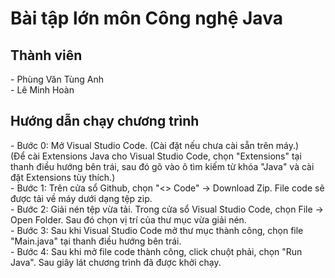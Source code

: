 # <h1> Bài tập lớn môn Công nghệ Java </h1>
<h2> Thành viên </h2>
- Phùng Văn Tùng Anh <br>
- Lê Minh Hoàn

<h2> Hướng dẫn chạy chương trình </h2>
- Bước 0: Mở Visual Studio Code. (Cài đặt nếu chưa cài sẵn trên máy.) <br>
(Để cài Extensions Java cho Visual Studio Code, chọn "Extensions" tại thanh điều hướng bên trái, sau đó gõ vào ô tìm kiếm từ khóa "Java" và cài đặt Extensions tùy thích.) <br>
- Bước 1: Trên cửa sổ Github, chọn "<> Code" -> Download Zip. File code sẽ được tải về máy dưới dạng tệp zip. <br>
- Bước 2: Giải nén tệp vừa tải. Trong cửa sổ Visual Studio Code, chọn File -> Open Folder. Sau đó chọn vị trí của thư mục vừa giải nén. <br>
- Bước 3: Sau khi Visual Studio Code mở thư mục thành công, chọn file "Main.java" tại thanh điều hướng bên trái. <br>
- Bước 4: Sau khi mở file code thành công, click chuột phải, chọn "Run Java". Sau giây lát chương trình đã được khởi chạy. <br>
